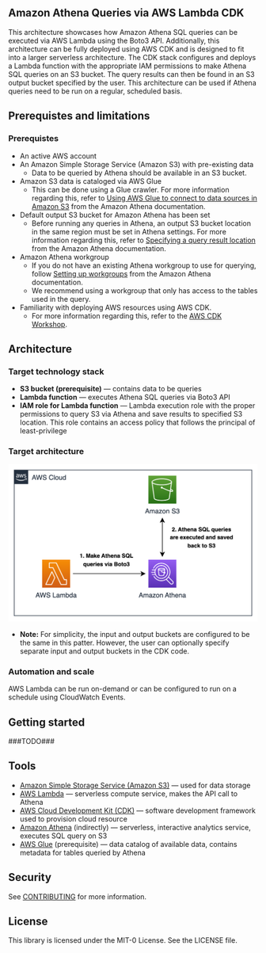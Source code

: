 ## Amazon Athena Queries via AWS Lambda CDK

This architecture showcases how Amazon Athena SQL queries can be executed via AWS Lambda using the Boto3 API. Additionally, this architecture can be fully deployed using AWS CDK and is designed to fit into a larger serverless architecture. The CDK stack configures and deploys a Lambda function with the appropriate IAM permissions to make Athena SQL queries on an S3 bucket. The query results can then be found in an S3 output bucket specified by the user. This architecture can be used if Athena queries need to be run on a regular, scheduled basis.

## Prerequistes and limitations

### Prerequistes
- An active AWS account
- An Amazon Simple Storage Service (Amazon S3) with pre-existing data
  - Data to be queried by Athena should be available in an S3 bucket.
- Amazon S3 data is cataloged via AWS Glue
  - This can be done using a Glue crawler. For more information regarding this, refer to [Using AWS Glue to connect to data sources in Amazon S3](https://docs.aws.amazon.com/athena/latest/ug/data-sources-glue.html) from the Amazon Athena documentation.
- Default output S3 bucket for Amazon Athena has been set
  - Before running any queries in Athena, an output S3 bucket location in the same region must be set in Athena settings. For more information regarding this, refer to [Specifying a query result location](https://docs.aws.amazon.com/athena/latest/ug/querying.html#query-results-specify-location) from the Amazon Athena documentation.
- Amazon Athena workgroup
  - If you do not have an existing Athena workgroup to use for querying, follow [Setting up workgroups](https://docs.aws.amazon.com/athena/latest/ug/workgroups-procedure.html) from the Amazon Athena documentation. 
  - We recommend using a workgroup that only has access to the tables used in the query.
- Familiarity with deploying AWS resources using AWS CDK.
  - For more information regarding this, refer to the [AWS CDK Workshop](https://cdkworkshop.com/).
  
## Architecture

### Target technology stack
- **S3 bucket (prerequisite)** — contains data to be queries
- **Lambda function** — executes Athena SQL queries via Boto3 API
- **IAM role for Lambda function** — Lambda execution role with the proper permissions to query S3 via Athena and save results to specified S3 location. This role contains an access policy that follows the principal of least-privilege

### Target architecture
![Architecture Diagram](/architecture_diagram.png "Architecture Diagram")

- **Note:** For simplicity, the input and output buckets are configured to be the same in this patter. However, the user can optionally specify separate input and output buckets in the CDK code.

### Automation and scale
AWS Lambda can be run on-demand or can be configured to run on a schedule using CloudWatch Events.

## Getting started

###TODO###

## Tools
- [Amazon Simple Storage Service (Amazon S3)](https://docs.aws.amazon.com/AmazonS3/latest/userguide/Welcome.html) — used for data storage
- [AWS Lambda](https://docs.aws.amazon.com/lambda/latest/dg/welcome.html) — serverless compute service, makes the API call to Athena
- [AWS Cloud Development Kit (CDK)](https://docs.aws.amazon.com/lambda/latest/dg/welcome.html) — software development framework used to provision cloud resource
- [Amazon Athena](https://docs.aws.amazon.com/athena/latest/ug/what-is.html) (indirectly) — serverless, interactive analytics service, executes SQL query on S3
- [AWS Glue](https://docs.aws.amazon.com/glue/latest/dg/what-is-glue.html) (prerequisite) — data catalog of available data, contains metadata for tables queried by Athena


## Security

See [CONTRIBUTING](CONTRIBUTING.md#security-issue-notifications) for more information.

## License

This library is licensed under the MIT-0 License. See the LICENSE file.

